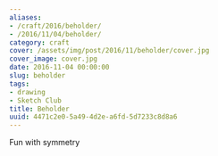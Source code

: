 ```yaml
---
aliases:
- /craft/2016/beholder/
- /2016/11/04/beholder/
category: craft
cover: /assets/img/post/2016/11/beholder/cover.jpg
cover_image: cover.jpg
date: 2016-11-04 00:00:00
slug: beholder
tags:
- drawing
- Sketch Club
title: Beholder
uuid: 4471c2e0-5a49-4d2e-a6fd-5d7233c8d8a6
---
```


Fun with symmetry